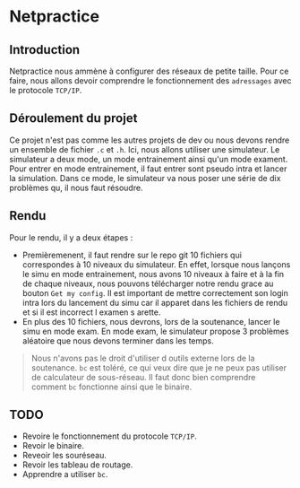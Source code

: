 # Netpractice

## Introduction

Netpractice nous ammène à configurer des réseaux de petite taille. Pour ce faire, nous allons devoir comprendre le fonctionnement des `adressages` avec le protocole `TCP/IP`.

## Déroulement du projet

Ce projet n'est pas comme les autres projets de dev ou nous devons rendre un ensemble de fichier `.c` et `.h`. Ici, nous allons utiliser une simulateur. Le simulateur a deux mode, un mode entrainement ainsi qu'un mode exament. Pour entrer en mode entrainement, il faut entrer sont pseudo intra et lancer la simulation. Dans ce mode, le simulateur va nous poser une série de dix problèmes qu, il nous faut résoudre.

## Rendu

Pour le rendu, il y a deux étapes :

- Premièremenent, il faut rendre sur le repo git 10 fichiers qui correspondes à 10 niveaux du simulateur. En effet, lorsque nous lançons le simu en mode entrainement, nous avons 10 niveaux à faire et à la fin de chaque niveaux, nous pouvons télécharger notre rendu grace au bouton `Get my config`. Il est important de mettre correctement son login intra lors du lancement du simu car il apparet dans les fichiers de rendu et si il est incorrect l examen s arette.
- En plus des 10 fichiers, nous devrons, lors de la soutenance, lancer le simu en mode exam. En mode exam, le simulateur propose 3 problèmes aléatoire que nous devons terminer dans les temps.

> Nous n'avons pas le droit d'utiliser d outils externe lors de la soutenance. `bc` est toléré, ce qui veux dire que je ne peux pas utiliser de calculateur de sous-réseau. Il faut donc bien comprendre comment `bc` fonctionne ainsi que le binaire.

## TODO

- Revoire le fonctionnement du protocole `TCP/IP`.
- Revoir le binaire.
- Reveoir les souréseau.
- Revoir les tableau de routage.
- Apprendre a utiliser `bc`.
